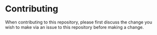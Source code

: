 # Contributing

When contributing to this repository, please first discuss the change you wish to make via an issue to this repository before making a change.